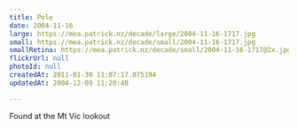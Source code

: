 ```yaml
---
title: Pole
date: 2004-11-16
large: https://mea.patrick.nz/decade/large/2004-11-16-1717.jpg
small: https://mea.patrick.nz/decade/small/2004-11-16-1717.jpg
smallRetina: https://mea.patrick.nz/decade/small/2004-11-16-1717@2x.jpg
flickrUrl: null
photoId: null
createdAt: 2011-01-30 11:07:17.075194
updatedAt: 2004-12-09 11:20:40

---
```

Found at the Mt Vic lookout
